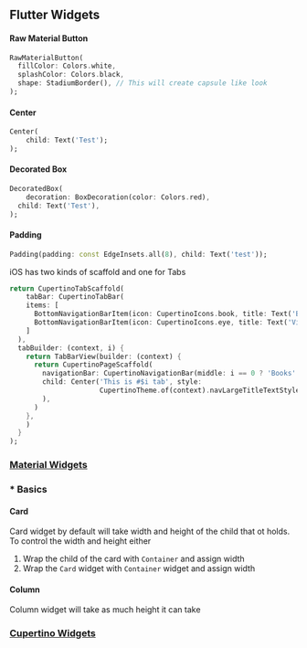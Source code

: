 ## Flutter Widgets

#### Raw Material Button

```dart
RawMaterialButton(
  fillColor: Colors.white,
  splashColor: Colors.black, 
  shape: StadiumBorder(), // This will create capsule like look
);
```

#### Center

```dart
Center(
	child: Text('Test');
);
```

#### Decorated Box

```dart
DecoratedBox(
	decoration: BoxDecoration(color: Colors.red),
  child: Text('Test'),
);
```

#### Padding

```dart
Padding(padding: const EdgeInsets.all(8), child: Text('test'));
```

iOS has two kinds of scaffold and one for Tabs

```dart
return CupertinoTabScaffold(
	tabBar: CupertinoTabBar(
  	items: [
      BottomNavigationBarItem(icon: CupertinoIcons.book, title: Text('Books')),
      BottomNavigationBarItem(icon: CupertinoIcons.eye, title: Text('Views')),
    ]
  ),
  tabBuilder: (context, i) {
    return TabBarView(builder: (context) {
      return CupertinoPageScaffold(
      	navigationBar: CupertinoNavigationBar(middle: i == 0 ? 'Books' : 'Views'),
        child: Center('This is #$i tab', style:
                      CupertinoTheme.of(context).navLargeTitleTextStyle,
        ),
      )
    },
    )
  }
);
```



### <u>Material Widgets</u>

### * Basics

#### Card

Card widget by default will take width and height of the child that ot holds. To control the width and height either

1. Wrap the child of the card with `Container` and assign width
2. Wrap the `Card` widget with `Container` widget and assign width

#### Column

Column widget will take as much height it can take



### <u>Cupertino Widgets</u>

